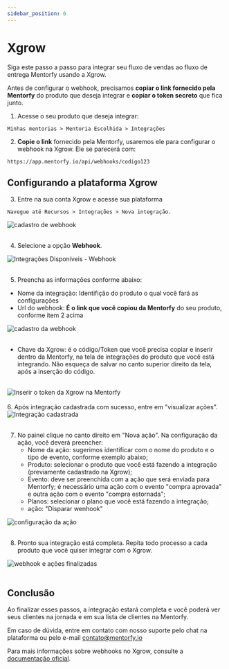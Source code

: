 ```yaml
---
sidebar_position: 6
---
```


# Xgrow

Siga este passo a passo para integrar seu fluxo de vendas ao fluxo de entrega Mentorfy usando a Xgrow.

Antes de configurar o webhook, precisamos **copiar o link fornecido pela Mentorfy** do produto que deseja integrar e **copiar o token secreto** que fica junto.

1. Acesse o seu produto que deseja integrar:
```
Minhas mentorias > Mentoria Escolhida > Integrações
```

2. **Copie o link** fornecido pela Mentorfy, usaremos ele para configurar o webhook na Xgrow. Ele se parecerá com:
```
https://app.mentorfy.io/api/webhooks/codigo123
```

## Configurando a plataforma Xgrow

3. Entre na sua conta Xgrow e acesse sua plataforma
```
Navegue até Recursos > Integrações > Nova integração.
```
<img src="/docs/img/Integração-Xgrow1.png" alt="cadastro de webhook"  /> 
<br/>
<br/>

4. Selecione a opção **Webhook**.

<img src="/docs/img/Integração-Xgrow2.png" alt="Integrações Disponíveis - Webhook" /> 
<br/>
<br/>

5. Preencha as informações conforme abaixo:

- Nome da integração: Identifição do produto o qual você fará as configurações
- Url do webhook: **É o link que você copiou da Mentorfy** do seu produto, conforme item 2 acima

<img src="/docs/img/Integração-Xgrow3.png" alt="cadastro da webhook" /> 
<br/>
<br/>
    
- Chave da Xgrow: é o código/Token que você precisa copiar e inserir dentro da Mentorfy, na tela de integrações do produto que você está integrando. Não esqueça de salvar no canto superior direito da tela, após a inserção do código.
<br/>
<img src="/docs/img/Integração-Xgrow7.png" alt="Inserir o token da Xgrow na Mentorfy" /> 
<br/>
<br/>
6. Após integração cadastrada com sucesso, entre em "visualizar ações". 

<img src="/docs/img/Integração-Xgrow4.png" alt="Integração cadastrada" /> 
<br/>
<br/>

7. No painel clique no canto direito em "Nova ação".
Na configuração da ação, você deverá preencher:
    - Nome da ação: sugerimos identificar com o nome do produto e o tipo de evento, conforme exemplo abaixo;
    - Produto: selecionar o produto que você está fazendo a integração (previamente cadastrado na Xgrow);
    - Evento: deve ser preenchida com a ação que será enviada para Mentorfy; é necessário uma ação com o evento "compra aprovada" e outra ação com o evento "compra estornada";
    - Planos: selecionar o plano que você está fazendo a integração;
    - ação: "Disparar wenhook"

<img src="/docs/img/Integração-Xgrow5.png" alt="configuração da ação" /> 
<br/>
<br/>

8. Pronto sua integração está completa. Repita todo processo a cada produto que você quiser integrar com o Xgrow.

<img src="/docs/img/Integração-Xgrow6.png" alt="webhook e ações finalizadas" /> 
<br/>
<br/>

## Conclusão

Ao finalizar esses passos, a integração estará completa e você poderá ver seus clientes na jornada e em sua lista de clientes na Mentorfy.

Em caso de dúvida, entre em contato com nosso suporte pelo chat na plataforma ou pelo e-mail contato@mentorfy.io

Para mais informações sobre webhooks no Xgrow, consulte a [documentação oficial](https://ajuda.xgrow.com/pt-br/article/integracao-webhooks-yzudqg/).